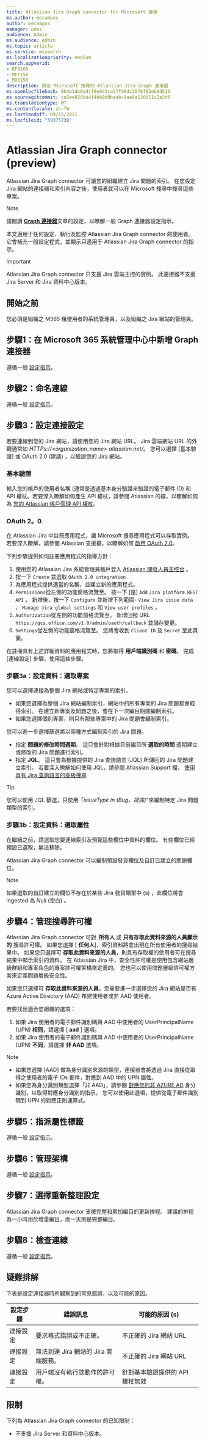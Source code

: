 ```yaml
---
title: Atlassian Jira Graph connector for Microsoft 搜尋
ms.author: mecampos
author: mecampos
manager: umas
audience: Admin
ms.audience: Admin
ms.topic: article
ms.service: mssearch
ms.localizationpriority: medium
search.appverid:
- BFB160
- MET150
- MOE150
description: 設定 Microsoft 搜尋的 Atlassian Jira Graph 連接器
ms.openlocfilehash: 0b4b1dc0ed1f9e9d3ca57f98dc3878f63e68d510
ms.sourcegitcommit: ca5ee826ba4f4bb9b9baabc9ae8a130011c2a3d0
ms.translationtype: MT
ms.contentlocale: zh-TW
ms.lasthandoff: 09/15/2021
ms.locfileid: "59375730"
---
```

# <a name="atlassian-jira-graph-connector-preview"></a>Atlassian Jira Graph connector (preview) 

Atlassian Jira Graph connector 可讓您的組織建立 Jira 問題的索引。 在您設定 Jira 網站的連接器和索引內容之後，使用者就可以在 Microsoft 搜尋中搜尋這些專案。

> [!NOTE]
> 請閱讀 [**Graph 連接器**](configure-connector.md)文章的設定，以瞭解一般 Graph 連接器設定指示。

本文適用于任何設定、執行及監控 Atlassian Jira Graph connector 的使用者。 它會補充一般設定程式，並顯示只適用于 Atlassian Jira Graph connector 的指示。

>[!IMPORTANT]
>Atlassian Jira Graph connector 只支援 Jira 雲端主控的實例。 此連接器不支援 Jira Server 和 Jira 資料中心版本。

## <a name="before-you-get-started"></a>開始之前
您必須是組織之 M365 租使用者的系統管理員，以及組織之 Jira 網站的管理員。

## <a name="step-1-add-a-graph-connector-in-the-microsoft-365-admin-center"></a>步驟1：在 Microsoft 365 系統管理中心中新增 Graph 連接器
遵循一般 [設定指示](./configure-connector.md)。

## <a name="step-2-name-the-connection"></a>步驟2：命名連線
遵循一般 [設定指示](./configure-connector.md)。

## <a name="step-3-configure-the-connection-settings"></a>步驟3：設定連接設定
若要連線到您的 Jira 網站，請使用您的 Jira 網站 URL。 Jira 雲端網站 URL 的外觀通常如 *HTTPs://<organization_name> atlassian.net/*。 您可以選擇 [基本驗證] 或 OAuth 2.0 (建議) ，以驗證您的 Jira 網站。

### <a name="basic-auth"></a>基本驗證
輸入您的帳戶的使用者名稱 (通常是透過基本身分驗證來驗證的電子郵件 ID) 和 API 權杖。若要深入瞭解如何產生 API 權杖，請參閱 Atlassian 的檔，以瞭解如何為 [您的 Atlassian 帳戶管理 API 權杖](https://support.atlassian.com/atlassian-account/docs/manage-api-tokens-for-your-atlassian-account/)。

### <a name="oauth-20"></a>OAuth 2。0
在 Atlassian Jira 中註冊應用程式，讓 Microsoft 搜尋應用程式可以存取實例。 若要深入瞭解，請參閱 Atlassian 支援檔，以瞭解如何 [啟用 OAuth 2.0](https://developer.atlassian.com/cloud/jira/platform/oauth-2-3lo-apps/#enabling-oauth-2-0--3lo-)。

下列步驟提供如何註冊應用程式的指導方針：

1. 使用您的 Atlassian Jira 系統管理員帳戶登入 [Atlassian 開發人員主控台](https://developer.atlassian.com/console/myapps/) 。
2. 按一下 `Create` 並選取 `OAuth 2.0 integration`
3. 為應用程式提供適當的名稱，並建立新的應用程式。
4. `Permissions`從左側的功能窗格流覽至。 按一下 [是] `Add` `Jira platform REST API` 。 新增後，按一下 `Configure` 並新增下列範圍- `View Jira issue data` 、 `Manage Jira global settings` 和 `View user profiles` 。
5. `Authorization`從左側的功能窗格流覽至。 新增回撥 URL `https://gcs.office.com/v1.0/admin/oauth/callback` 並儲存變更。
6. `Settings`從左側的功能窗格流覽至。 您將會收到 `Client ID` 及 `Secret` 至此頁面。

在註冊具有上述詳細資料的應用程式時，您將取得 **用戶端識別碼** 和 **密碼**。 完成 [連線設定] 步驟，使用這些步驟。

### <a name="step-3a-configure-data-select-projects"></a>步驟3a：設定資料：選取專案

您可以選擇連接為整個 Jira 網站或特定專案的索引。

* 如果您選擇為整個 Jira 網站編制索引，網站中的所有專案的 Jira 問題都會取得索引。 在建立新專案及問題之後，會在下一次編目期間編制索引。
* 如果您選擇個別專案，則只有那些專案中的 Jira 問題會編制索引。

您可以進一步選擇篩選將以兩種方式編制索引的 Jira 問題。
* 指定 **問題的修改時間週期**。 這只會針對根據目前編目所 **選取的時間** 週期建立或修改的 Jira 問題進行索引。
* 指定 **JQL**。 這只會為根據提供的 Jira 查詢語言 (JQL) 所傳回的 Jira 問題建立索引。 若要深入瞭解如何使用 JQL，請參閱 Atlassian Support 檔， [使用具有 Jira 查詢語言的高級搜尋](https://support.atlassian.com/jira-service-management-cloud/docs/use-advanced-search-with-jira-query-language-jql/)

> [!TIP]
> 您可以使用 JQL 篩選，只使用「*issueType in (Bug，提高)*"來編制特定 Jira 問題類型的索引。

### <a name="step-3b-configure-data-select-properties"></a>步驟3b：設定資料：選取屬性

在繼續之前，請選取您要連線索引及預覽這些欄位中資料的欄位。 有些欄位已經預設已選取，無法移除。

Atlassian Jira Graph connector 可以編制預設發貨欄位及自訂已建立的問題欄位。

> [!NOTE]
> 如果選取的自訂建立的欄位不存在於某些 Jira 發貨類型中 (s) ，此欄位將會 ingested 為 *Null* (空白) 。

## <a name="step-4-manage-search-permissions"></a>步驟4：管理搜尋許可權

Atlassian Jira Graph connector 可對  **所有人** 或 **只有存取此資料來源的人員顯示的** 搜尋許可權。 如果您選擇 [ **任何人**]，索引資料將會出現在所有使用者的搜尋結果中。 如果您只選擇可 **存取此資料來源的人員**，則具有存取權的使用者可在搜尋結果中顯示索引的資料。 在 Atlassian Jira 中，安全性許可權是使用包含網站層級群組和專案角色的專案許可權架構來定義的。 您也可以使用問題層級許可權方案來定義問題層級安全性。

如果您只選擇可 **存取此資料來源的人員**，您需要進一步選擇您的 Jira 網站是否有 Azure Active Directory (AAD) 布建使用者或非 AAD 使用者。

若要找出適合您組織的選項：

1. 如果 Jira 使用者的電子郵件識別碼與 AAD 中使用者的 UserPrincipalName (UPN) **相同**，請選擇 [ **aad** ] 選項。
2. 如果 Jira 使用者的電子郵件識別碼與 AAD 中使用者的 UserPrincipalName (UPN) **不同**，請選擇 **非 AAD** 選項。 

>[!NOTE]
> * 如果您選擇 [AAD] 做為身分識別來源的類型，連接器會將透過 Jira 直接從取得之使用者的電子 IDs 郵件，對應到 AAD 中的 UPN 屬性。
> * 如果您為身分識別類型選擇「非 AAD」，請參閱 [對應您的非 AZURE AD](map-non-aad.md) 身分識別，以取得對應身分識別的指示。 您可以使用此選項，提供從電子郵件識別碼到 UPN 的對應正則運算式。

## <a name="step-5-assign-property-labels"></a>步驟5：指派屬性標籤

遵循一般 [設定指示](./configure-connector.md)。

## <a name="step-6-manage-schema"></a>步驟6：管理架構

遵循一般 [設定指示](./configure-connector.md)。

## <a name="step-7-choose-refresh-settings"></a>步驟7：選擇重新整理設定

Atlassian Jira Graph connector 支援完整和累加編目的更新排程。
建議的排程為一小時用於增量編目，而一天則是完整編目。

## <a name="step-8-review-connection"></a>步驟8：檢查連線

遵循一般 [設定指示](./configure-connector.md)。

## <a name="troubleshooting"></a>疑難排解
下表是設定連接器時所觀察到的常見錯誤，以及可能的原因。

| 設定步驟 | 錯誤訊息 | 可能的原因 (s)  |
| ------------ | ------------ | ------------ |
| 連接設定 | 要求格式錯誤或不正確。 | 不正確的 Jira 網站 URL |
| 連接設定 | 無法到達 Jira 網站的 Jira 雲端服務。 | 不正確的 Jira 網站 URL |
| 連接設定 | 用戶端沒有執行該動作的許可權。 | 針對基本驗證提供的 API 權杖無效 |


## <a name="limitations"></a>限制
下列為 Atlassian Jira Graph connector 的已知限制：
* 不支援 Jira Server 和資料中心版本。